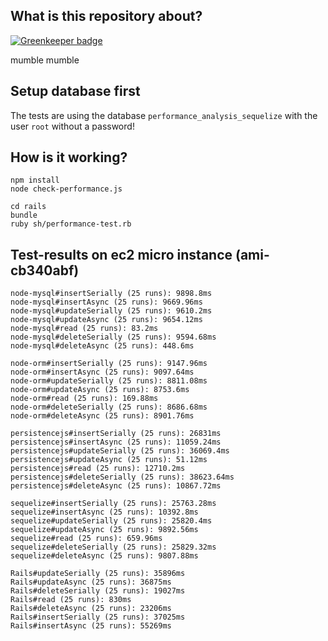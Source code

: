 ## What is this repository about?

[![Greenkeeper badge](https://badges.greenkeeper.io/sequelize/sequelize-performance.svg)](https://greenkeeper.io/)

mumble mumble

## Setup database first

The tests are using the database `performance_analysis_sequelize` with the user `root` without a password!

## How is it working?

    npm install
    node check-performance.js

    cd rails
    bundle
    ruby sh/performance-test.rb

## Test-results on ec2 micro instance (ami-cb340abf)

    node-mysql#insertSerially (25 runs): 9898.8ms
    node-mysql#insertAsync (25 runs): 9669.96ms
    node-mysql#updateSerially (25 runs): 9610.2ms
    node-mysql#updateAsync (25 runs): 9654.12ms
    node-mysql#read (25 runs): 83.2ms
    node-mysql#deleteSerially (25 runs): 9594.68ms
    node-mysql#deleteAsync (25 runs): 448.6ms

    node-orm#insertSerially (25 runs): 9147.96ms
    node-orm#insertAsync (25 runs): 9097.64ms
    node-orm#updateSerially (25 runs): 8811.08ms
    node-orm#updateAsync (25 runs): 8753.6ms
    node-orm#read (25 runs): 169.88ms
    node-orm#deleteSerially (25 runs): 8686.68ms
    node-orm#deleteAsync (25 runs): 8901.76ms

    persistencejs#insertSerially (25 runs): 26831ms
    persistencejs#insertAsync (25 runs): 11059.24ms
    persistencejs#updateSerially (25 runs): 36069.4ms
    persistencejs#updateAsync (25 runs): 51.12ms
    persistencejs#read (25 runs): 12710.2ms
    persistencejs#deleteSerially (25 runs): 38623.64ms
    persistencejs#deleteAsync (25 runs): 10867.72ms

    sequelize#insertSerially (25 runs): 25763.28ms
    sequelize#insertAsync (25 runs): 10392.8ms
    sequelize#updateSerially (25 runs): 25820.4ms
    sequelize#updateAsync (25 runs): 9892.56ms
    sequelize#read (25 runs): 659.96ms
    sequelize#deleteSerially (25 runs): 25829.32ms
    sequelize#deleteAsync (25 runs): 9807.88ms

    Rails#updateSerially (25 runs): 35896ms
    Rails#updateAsync (25 runs): 36875ms
    Rails#deleteSerially (25 runs): 19027ms
    Rails#read (25 runs): 830ms
    Rails#deleteAsync (25 runs): 23206ms
    Rails#insertSerially (25 runs): 37025ms
    Rails#insertAsync (25 runs): 55269ms
